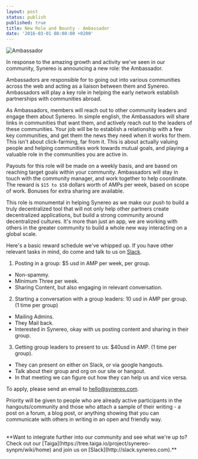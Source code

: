 ```yaml
---
layout: post
status: publish
published: true
title: New Role and Bounty - Ambassador
date: '2016-03-01 08:00:00 +0200'
---
```


![Ambassador](https://sarahwmackey.files.wordpress.com/2012/11/ambassador.jpg)

In response to the amazing growth and activity we've seen in our community, Synereo is announcing a new role: the Ambassador. 

Ambassadors are responsible for to going out into various communities across the web and acting as a liaison between them and Synereo. Ambassadors will play a key role in helping the early network establish partnerships with communities abroad.  

As Ambassadors, members will reach out to other community leaders and engage them about Synereo. In simple english, the Ambassadors will share links in communities that want them, and actively reach out to the leaders of these communities. Your job will be to establish a relationship with a few key communities, and get them the news they need when it works for them. This isn't about click-farming, far from it. This is about actually valuing people and helping communities work towards mutual goals, and playing a valuable role in the communities you are active in. 

Payouts for this role will be made on a weekly basis, and are based on reaching target goals within your community. Ambassadors will stay in touch with the community manager, and work together to help coordinate. The reward is `$15 to $50` dollars worth of AMPs per week, based on scope of work. Bonuses for extra sharing are available. 

This role is monumental in helping Synereo as we make our push to build a truly decentralized tool that will not only help other partners create decentralized applications, but build a strong community around decentralized cultures. It's more than just an app, we are working with others in the greater community to build a whole new way interacting on a global scale. 


Here's a basic reward schedule we've whipped up. If you have other relevant tasks in mind, do come and talk to us on [Slack](http://slack.synereo.com).

1. Posting in a group: $5 usd in AMP per week, per group. 
* Non-spammy. 
* Minimum Three per week. 
* Sharing Content, but also engaging in relevant conversation.

2. Starting a conversation with a group leaders: 10 usd in AMP per group. (1 time per group) 
* Mailing Admins. 
* They Mail back. 
* Interested in Synereo, okay with us posting content and sharing in their group.  

3. Getting group leaders to present to us: $40usd in AMP. (1 time per group). 
* They can present on either on Slack, or via google hangouts. 
* Talk about their group and org on our site or hangout. 
* In that meeting we can figure out how they can help us and vice versa.


To apply, please send an email to hello@synereo.com.

Priority will be given to people who are already active participants in the hangouts/community and those who attach a sample of their writing - a post on a forum, a blog post, or anything showing that you can communicate with others in writing in an open and friendly way. 

<BR>
**Want to integrate further into our community and see what we're up to? Check out our  [Taiga](https://tree.taiga.io/project/synereo-synpm/wiki/home) and join us on [Slack](http://slack.synereo.com).**


